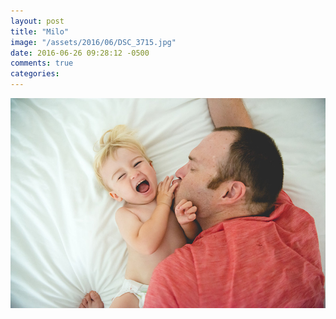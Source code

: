 ```yaml
---
layout: post
title: "Milo"
image: "/assets/2016/06/DSC_3715.jpg"
date: 2016-06-26 09:28:12 -0500
comments: true
categories: 
---
```


![](/assets/2016/06/DSC_3715.jpg)
